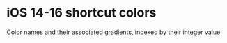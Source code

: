 # iOS 14-16 shortcut colors

Color names and their associated gradients, indexed by their integer value
